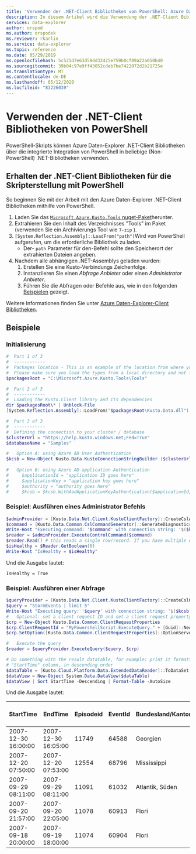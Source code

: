 ```yaml
---
title: 'Verwenden der .NET-Client Bibliotheken von PowerShell: Azure Daten-Explorer'
description: In diesem Artikel wird die Verwendung der .NET-Client Bibliotheken von PowerShell in Azure Daten-Explorer beschrieben.
services: data-explorer
author: orspod
ms.author: orspodek
ms.reviewer: rkarlin
ms.service: data-explorer
ms.topic: reference
ms.date: 05/29/2019
ms.openlocfilehash: 5c521d7e63d58dd32425e759b0cf09a22a050b40
ms.sourcegitcommit: 39b04c97e9ff43052cdeb7be7422072d2b21725e
ms.translationtype: MT
ms.contentlocale: de-DE
ms.lasthandoff: 05/12/2020
ms.locfileid: "83226039"
---
```

# <a name="using-the-net-client-libraries-from-powershell"></a>Verwenden der .NET-Client Bibliotheken von PowerShell

PowerShell-Skripts können Azure Daten-Explorer .NET-Client Bibliotheken über die integrierte Integration von PowerShell in beliebige (Non-PowerShell) .NET-Bibliotheken verwenden.

## <a name="getting-the-net-client-libraries-for-scripting-with-powershell"></a>Erhalten der .NET-Client Bibliotheken für die Skripterstellung mit PowerShell

So beginnen Sie mit der Arbeit mit den Azure Daten-Explorer .NET-Client Bibliotheken mithilfe von PowerShell.

1. Laden Sie das [ `Microsoft.Azure.Kusto.Tools` nuget-Paket](https://www.nuget.org/packages/Microsoft.Azure.Kusto.Tools/)herunter.
1. Extrahieren Sie den Inhalt des Verzeichnisses "Tools" im Paket (verwenden Sie ein Archivierungs Tool wie `7-zip` ).
1. `[System.Reflection.Assembly]::LoadFrom("path")`Wird von PowerShell aufgerufen, um die erforderliche Bibliothek zu laden. 
    - Der- `path` Parameter für den-Befehl sollte den Speicherort der extrahierten Dateien angeben.
1. Nachdem alle abhängigen .NET-Assemblys geladen wurden:
   1. Erstellen Sie eine Kusto-Verbindungs Zeichenfolge.
   1. Instanziieren Sie einen *Abfrage Anbieter* oder einen *Administrator Anbieter*.
   1. Führen Sie die Abfragen oder Befehle aus, wie in den folgenden [Beispielen](powershell.md#examples) gezeigt.

Weitere Informationen finden Sie unter [Azure Daten-Explorer-Client Bibliotheken](../netfx/about-kusto-data.md).

## <a name="examples"></a>Beispiele

### <a name="initialization"></a>Initialisierung

```powershell
#  Part 1 of 3
#  ------------
#  Packages location - This is an example of the location from where you extract the Microsoft.Azure.Kusto.Tools package.
#  Please make sure you load the types from a local directory and not from a remote share.
$packagesRoot = "C:\Microsoft.Azure.Kusto.Tools\Tools"

#  Part 2 of 3
#  ------------
#  Loading the Kusto.Client library and its dependencies
dir $packagesRoot\* | Unblock-File
[System.Reflection.Assembly]::LoadFrom("$packagesRoot\Kusto.Data.dll")

#  Part 3 of 3
#  ------------
#  Defining the connection to your cluster / database
$clusterUrl = "https://help.kusto.windows.net;Fed=True"
$databaseName = "Samples"

#   Option A: using Azure AD User Authentication
$kcsb = New-Object Kusto.Data.KustoConnectionStringBuilder ($clusterUrl, $databaseName)
 
#   Option B: using Azure AD application Authentication
#     $applicationId = "application ID goes here"
#     $applicationKey = "application key goes here"
#     $authority = "authority goes here"
#     $kcsb = $kcsb.WithAadApplicationKeyAuthentication($applicationId, $applicationKey, $authority)
```

### <a name="example-running-an-admin-command"></a>Beispiel: Ausführen eines Administrator Befehls

```powershell
$adminProvider = [Kusto.Data.Net.Client.KustoClientFactory]::CreateCslAdminProvider($kcsb)
$command = [Kusto.Data.Common.CslCommandGenerator]::GenerateDiagnosticsShowCommand()
Write-Host "Executing command: '$command' with connection string: '$($kcsb.ToString())'"
$reader = $adminProvider.ExecuteControlCommand($command)
$reader.Read() # this reads a single row/record. If you have multiple ones returned, you can read in a loop 
$isHealthy = $Reader.GetBoolean(0)
Write-Host "IsHealthy = $isHealthy"
```

Und die Ausgabe lautet:
```
IsHealthy = True
```

### <a name="example-running-a-query"></a>Beispiel: Ausführen einer Abfrage

```powershell
$queryProvider = [Kusto.Data.Net.Client.KustoClientFactory]::CreateCslQueryProvider($kcsb)
$query = "StormEvents | limit 5"
Write-Host "Executing query: '$query' with connection string: '$($kcsb.ToString())'"
#   Optional: set a client request ID and set a client request property (e.g. Server Timeout)
$crp = New-Object Kusto.Data.Common.ClientRequestProperties
$crp.ClientRequestId = "MyPowershellScript.ExecuteQuery." + [Guid]::NewGuid().ToString()
$crp.SetOption([Kusto.Data.Common.ClientRequestProperties]::OptionServerTimeout, [TimeSpan]::FromSeconds(30))

#   Execute the query
$reader = $queryProvider.ExecuteQuery($query, $crp)

# Do something with the result datatable, for example: print it formatted as a table, sorted by the 
# "StartTime" column, in descending order
$dataTable = [Kusto.Cloud.Platform.Data.ExtendedDataReader]::ToDataSet($reader).Tables[0]
$dataView = New-Object System.Data.DataView($dataTable)
$dataView | Sort StartTime -Descending | Format-Table -AutoSize
```

Und die Ausgabe lautet:

|StartTime           |EndTime             |Episodeid |EventId |Bundesland/Kanton          |EventType         |Verletzen von Verletzungen |Verletzung indirekt |Deathsdirect |Deathsindirect
|---------           |-------             |--------- |------- |-----          |---------         |-------------- |---------------- |------------ |--------------
|2007-12-30 16:00:00 |2007-12-30 16:05:00 |    11749 |  64588 |Georgien        |Sturm |             0 |               0 |           0 |             0
|2007-12-20 07:50:00 |2007-12-20 07:53:00 |    12554 |  68796 |Mississippi    |Sturm |             0 |               0 |           0 |             0
|2007-09-29 08:11:00 |2007-09-29 08:11:00 |    11091 |  61032 |Atlantik, Süden |Wasser-Spout       |             0 |               0 |           0 |             0
|2007-09-20 21:57:00 |2007-09-20 22:05:00 |    11078 |  60913 |Flori        |Hüterin           |             0 |               0 |           0 |             0
|2007-09-18 20:00:00 |2007-09-19 18:00:00 |    11074 |  60904 |Flori        |Starker Regen        |             0 |               0 |           0 |             0
